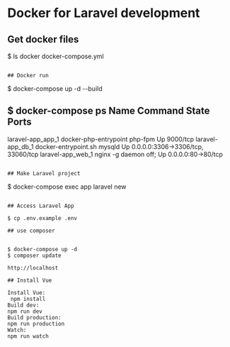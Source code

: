 # Docker for Laravel development


## Get docker files

$ ls 
docker                  docker-compose.yml
```

## Docker run

```
$ docker-compose up -d --build

$ docker-compose ps
      Name                     Command              State                 Ports
---------------------------------------------------------------------------------------------
laravel-app_app_1   docker-php-entrypoint php-fpm   Up      9000/tcp
laravel-app_db_1    docker-entrypoint.sh mysqld     Up      0.0.0.0:3306->3306/tcp, 33060/tcp
laravel-app_web_1   nginx -g daemon off;            Up      0.0.0.0:80->80/tcp
```

## Make Laravel project

```
$ docker-compose exec app laravel new
```

## Access Laravel App

$ cp .env.example .env

## use composer


$ docker-compose up -d
$ composer update

http://localhost

## Install Vue

Install Vue:
 npm install
Build dev: 
npm run dev
Build production: 
npm run production
Watch: 
npm run watch